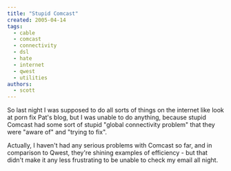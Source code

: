 ```yaml
---
title: "Stupid Comcast"
created: 2005-04-14
tags: 
  - cable
  - comcast
  - connectivity
  - dsl
  - hate
  - internet
  - qwest
  - utilities
authors: 
  - scott
---
```


So last night I was supposed to do all sorts of things on the internet like look at porn fix Pat's blog, but I was unable to do anything, because stupid Comcast had some sort of stupid "global connectivity problem" that they were "aware of" and "trying to fix".

Actually, I haven't had any serious problems with Comcast so far, and in comparison to Qwest, they're shining examples of efficiency - but that didn't make it any less frustrating to be unable to check my email all night.
